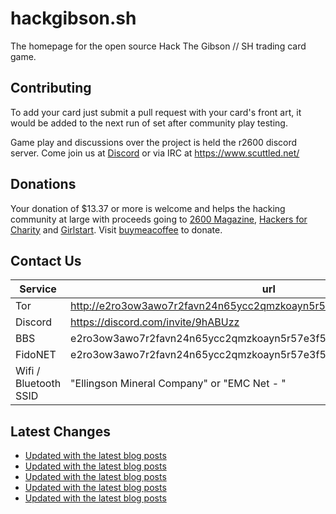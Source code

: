# hackgibson.sh
The homepage for the open source Hack The Gibson // SH trading card game.


## Contributing

To add your card just submit a pull request with your card's front art, it would be added to the next run of set after community play testing.

Game play and discussions over the project is held the r2600 discord server. Come join us at [Discord](https://discord.com/invite/9hABUzz) or via IRC at https://www.scuttled.net/


## Donations

Your donation of $13.37 or more is welcome and helps the hacking community at large with proceeds going to [2600 Magazine](https://2600.com/), [Hackers for Charity](https://hackersforcharity.org) and [Girlstart](https://girlstart.org).  Visit [buymeacoffee](https://www.buymeacoffee.com/hackgibson.sh) to donate.


## Contact Us

Service | url
-|-
Tor | http://e2ro3ow3awo7r2favn24n65ycc2qmzkoayn5r57e3f56nvjwdcgg32ad.onion
Discord | https://discord.com/invite/9hABUzz
BBS | e2ro3ow3awo7r2favn24n65ycc2qmzkoayn5r57e3f56nvjwdcgg32ad.onion:23
FidoNET | e2ro3ow3awo7r2favn24n65ycc2qmzkoayn5r57e3f56nvjwdcgg32ad.onion:24554
Wifi / Bluetooth SSID | "Ellingson Mineral Company" or "EMC Net - <fidonet address>"

## Latest Changes
<!-- BLOG-POST-LIST:START -->
- [Updated with the latest blog posts](https://github.com/DFW2600/hackgibson.sh/commit/da2659edb0fb66090fa1f49c7669b280ad15d6c8)
- [Updated with the latest blog posts](https://github.com/DFW2600/hackgibson.sh/commit/32027220f8131e1f2d57bca4ab65d737f2f2236f)
- [Updated with the latest blog posts](https://github.com/DFW2600/hackgibson.sh/commit/c70713d9444f4fd3fd409a79e492c8c15e2cc065)
- [Updated with the latest blog posts](https://github.com/DFW2600/hackgibson.sh/commit/7cb5d9a94d6c6f3cfc8ef7c58d85f54db354219e)
- [Updated with the latest blog posts](https://github.com/DFW2600/hackgibson.sh/commit/374585915b174a487c3145872ff736989b166601)
<!-- BLOG-POST-LIST:END -->
